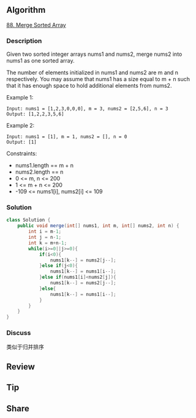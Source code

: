 ## Algorithm

[88. Merge Sorted Array](https://leetcode.com/problems/merge-sorted-array/)

### Description

Given two sorted integer arrays nums1 and nums2, merge nums2 into nums1 as one sorted array.

The number of elements initialized in nums1 and nums2 are m and n respectively. You may assume that nums1 has a size equal to m + n such that it has enough space to hold additional elements from nums2.


Example 1:

```
Input: nums1 = [1,2,3,0,0,0], m = 3, nums2 = [2,5,6], n = 3
Output: [1,2,2,3,5,6]
```

Example 2:

```
Input: nums1 = [1], m = 1, nums2 = [], n = 0
Output: [1]
```

Constraints:

- nums1.length == m + n
- nums2.length == n
- 0 <= m, n <= 200
- 1 <= m + n <= 200
- -109 <= nums1[i], nums2[i] <= 109

### Solution

```java
class Solution {
    public void merge(int[] nums1, int m, int[] nums2, int n) {
        int i = m-1;
        int j = n-1;
        int k = m+n-1;
        while(i>=0||j>=0){
            if(i<0){
                nums1[k--] = nums2[j--];
            }else if(j<0){
                nums1[k--] = nums1[i--];
            }else if(nums1[i]<nums2[j]){
                nums1[k--] = nums2[j--];
            }else{
                nums1[k--] = nums1[i--];
            }
        }
    }
}
```

### Discuss

类似于归并排序

## Review


## Tip


## Share
